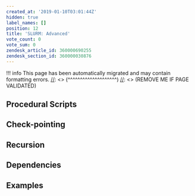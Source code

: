 ```yaml
---
created_at: '2019-01-10T03:01:44Z'
hidden: true
label_names: []
position: 12
title: 'SLURM: Advanced'
vote_count: 0
vote_sum: 0
zendesk_article_id: 360000690255
zendesk_section_id: 360000030876
---
```



[//]: <> (REMOVE ME IF PAGE VALIDATED)
[//]: <> (vvvvvvvvvvvvvvvvvvvv)
!!! info
    This page has been automatically migrated and may contain formatting errors.
[//]: <> (^^^^^^^^^^^^^^^^^^^^)
[//]: <> (REMOVE ME IF PAGE VALIDATED)
## Procedural Scripts

## Check-pointing

## Recursion

## Dependencies

## Examples

##   
